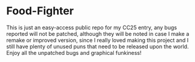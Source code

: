# Food-Fighter
This is just an easy-access public repo for my CC25 entry, any bugs reported will not be patched, although they will be noted in case I make a remake or improved version, since I really loved making this project and I still have plenty of unused puns that need to be released upon the world. Enjoy all the unpatched bugs and graphical funkiness!
